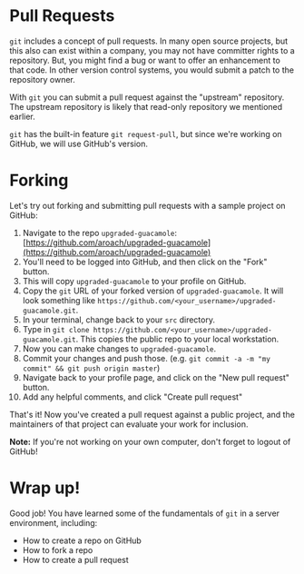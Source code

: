 # Pull Requests

`git` includes a concept of pull requests.  In many open source projects, but this also can exist within a company, you may not have committer rights to a repository.  But, you might find a bug or want to offer an enhancement to that code.  In other version control systems, you would submit a patch to the repository owner.

With `git` you can submit a pull request against the "upstream" repository.  The upstream repository is likely that read-only repository we mentioned earlier.

`git` has the built-in feature `git request-pull`, but since we're working on GitHub, we will use GitHub's version.

# Forking

Let's try out forking and submitting pull requests with a sample project on GitHub:

1. Navigate to the repo `upgraded-guacamole`:  [https://github.com/aroach/upgraded-guacamole](https://github.com/aroach/upgraded-guacamole)
1. You'll need to be logged into GitHub, and then click on the "Fork" button.
1. This will copy `upgraded-guacamole` to your profile on GitHub.
1. Copy the `git` URL of your forked version of `upgraded-guacamole`.  It will look something like `https://github.com/<your_username>/upgraded-guacamole.git`.
1. In your terminal, change back to your `src` directory.
1. Type in `git clone https://github.com/<your_username>/upgraded-guacamole.git`.  This copies the public repo to your local workstation.
1. Now you can make changes to `upgraded-guacamole`.
1. Commit your changes and push those.  (e.g. `git commit -a -m "my commit" && git push origin master`)
1. Navigate back to your profile page, and click on the "New pull request" button.
1. Add any helpful comments, and click "Create pull request"

That's it!  Now you've created a pull request against a public project, and the maintainers of that project can evaluate your work for inclusion.

**Note:**  If you're not working on your own computer, don't forget to logout of GitHub!

# Wrap up!

Good job! You have learned some of the fundamentals of `git` in a server environment, including:

* How to create a repo on GitHub
* How to fork a repo
* How to create a pull request
